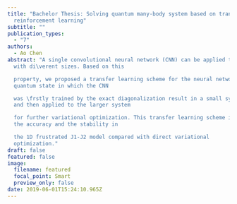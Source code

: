 ```yaml
---
title: "Bachelor Thesis: Solving quantum many-body system based on transfer
  reinforcement learning"
subtitle: ""
publication_types:
  - "7"
authors:
  - Ao Chen
abstract: "A single convolutional neural network (CNN) can be applied to systems
  with di\verent sizes. Based on this

  property, we proposed a transfer learning scheme for the neural network
  quantum state in which the CNN

  was \frstly trained by the exact diagonalization result in a small system,
  and then applied to the larger system

  for further variational optimization. This transfer learning scheme improved
  the accuracy and the stability in

  the 1D frustrated J1-J2 model compared with direct variational
  optimization."
draft: false
featured: false
image:
  filename: featured
  focal_point: Smart
  preview_only: false
date: 2019-06-01T15:24:10.965Z
---
```

